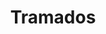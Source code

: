 ---
title: Tramados
date: 
draft: false

# descripcion
description : Aro pasante de plata con marquesitas. 

materials: Plata 925

color: Plateado

dimensions: 2 cm

code: 01-02-0291

type: "Aros"

categories: []

price: $3.500,00

price_eftvo: $2.975,00

# Images
# first image will be shown in the product page
images:
  # - image: "images/path_to_image"
  # La ubicacion de las imagenes es imagenes/Aros/Aros.Marquesita/01-02-0291-tramados
  - image: "./images/aros/marquesita/01-02-0291-tramados_a.jpeg"
  - image: "./images/aros/marquesita/01-02-0291-tramados_b.jpeg"
---